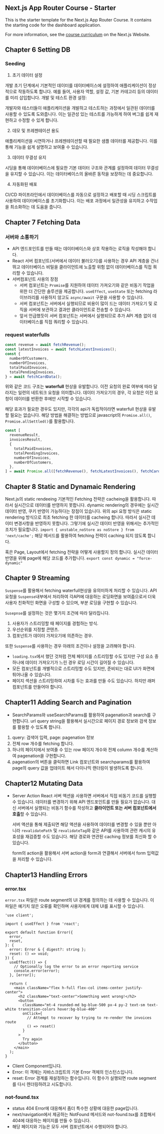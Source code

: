 ## Next.js App Router Course - Starter

This is the starter template for the Next.js App Router Course. It contains the starting code for the dashboard application.

For more information, see the [course curriculum](https://nextjs.org/learn) on the Next.js Website.

## Chapter 6 Setting DB

### Seeding

1. 초기 데이터 설정

개발 초기 단계에서 기본적인 데이터를 데이터베이스에 설정하여 애플리케이션이 정상적으로 작동하도록 합니다. 예를 들어, 사용자 역할, 설정 값, 기본 카테고리 등의 데이터를 미리 삽입합니다.
개발 및 테스트 환경 설정:

개발자와 테스터들이 애플리케이션을 개발하고 테스트하는 과정에서 일관된 데이터를 사용할 수 있도록 도와줍니다. 이는 일관성 있는 테스트를 가능하게 하여 버그를 쉽게 재현하고 수정할 수 있게 합니다.

2. 데모 및 프레젠테이션 용도

애플리케이션을 시연하거나 프레젠테이션할 때 필요한 샘플 데이터를 제공합니다. 이를 통해 기능을 쉽게 설명하고 보여줄 수 있습니다.

3. 데이터 무결성 유지

시딩을 통해 데이터베이스에 필요한 기본 데이터 구조와 관계를 설정하여 데이터 무결성을 유지할 수 있습니다. 이는 데이터베이스의 올바른 동작을 보장하는 데 중요합니다.

4. 자동화된 배포

CI/CD 파이프라인에서 데이터베이스를 자동으로 설정하고 배포할 때 시딩 스크립트를 사용하여 데이터베이스를 초기화합니다. 이는 배포 과정에서 일관성을 유지하고 수작업을 최소화하는 데 도움을 줍니다.

## Chapter 7 Fetching Data

### 서버와 소통하기

- API 엔드포인트를 만들 때는 데이터베이스와 상호 작용하는 로직을 작성해야 합니다.
- React 서버 컴포넌트(서버에서 데이터 불러오기)를 사용하는 경우 API 계층을 건너뛰고 데이터베이스 비밀을 클라이언트에 노출할 위험 없이 데이터베이스를 직접 쿼리할 수 있습니다.
- 서버컴포넌트 사용의 장점
  - 서버 컴포넌트는 `Promise`를 지원하여 데이터 가져오기와 같은 비동기 작업을 위한 더 간단한 솔루션을 제공합니다. `useEffect`, `useState` 또는 fetching 라이브러리를 사용하지 않고도 `async/await` 구문을 사용할 수 있습니다.
  - 서버 컴포넌트는 서버에서 실행되므로 비용이 많이 드는 데이터 가져오기 및 로직을 서버에 보관하고 결과만 클라이언트로 전송할 수 있습니다.
  - 앞서 언급했듯이 서버 컴포넌트는 서버에서 실행되므로 추가 API 계층 없이 데이터베이스를 직접 쿼리할 수 있습니다.

### request waterfulls

```ts
const revenue = await fetchRevenue();
const latestInvoices = await fetchLatestInvoices();
const {
  numberOfCustomers,
  numberOfInvoices,
  totalPaidInvoices,
  totalPendingInvoices,
} = await fetchCardData();
```

위와 같은 코드 구조는 **waterfull** 현상을 유발합니다. 이전 요청의 완료 여부에 따라 달라지는 일련의 네트워크 요청을 의미합니다. 데이터 가져오기의 경우, 각 요청은 이전 요청이 데이터를 반환한 후에만 시작할 수 있습니다.

해당 효과가 필요한 경우도 있지만, 각각의 api가 독립적이라면 waterfull 현상을 유발할 필요는 없습니다. 해당 방법을 해결하는 방법으로 javascript의 `Promise.all()`, `Promise.allSettled()`를 활용합니다.

```ts
const [
  revenueResult,
  invoicesResult,
  {
    totalPaidInvoices,
    totalPendingInvoices,
    numberOfInvoices,
    numberOfCustomers,
  },
] = await Promise.all([fetchRevenue(), fetchLatestInvoices(), fetchCardData()]);
```

## Chapter 8 Static and Dynamaic Rendering

Next.js의 static rendeeing 기본적인 Fetching 전략은 cacheing을 활용합니다. 따라서 실시간으로 데이터를 반영하지 못합니다. dynamic rendering의 경우에는
실시간 데이터 반영, 쿠키 반영이 가능하다는 장점이 있습니다. 위의 api 요청 방식은 static rendering 방식으로 최초 fetching 한 데이터를 cacheing 합니다. 따라서 실시간 데이터 변경사항을 반영하지 못합니다. 그렇기에 실시간 데이터 반영을 위해서는 추가적인 조치가 필요합니다. `import { unstable_noStore as noStore } from 'next/cache';` 해당 메서드를 활용하여 fetching 전력이 caching 되지 않도록 합니다.

혹은 Page, Layout에서 fetching 전략을 어떻게 사용할지 정의 합니다. 실시간 데이터 반영을 위해 page에 해당 코드를 추가합니다. `export const dynamic = "force-dynamic"`

## Chapter 9 Streaming

`Suspense`를 활용해서 fetching waterfull현상을 유의미하게 처리할 수 있습니다. API 요청을 `Suspense`내부에서 처리하여 각API에 대응하는 로딩화면을 보여줌으로서 더욱 사용자 친화적인 화면을 구성할 수 있으며, 부분 로딩을 구현할 수 있습니다.

`Susepnse`를 설정하는 것은 몇가지 조건에 따라 달라집니다.

1. 사용자가 스트리밍할 때 페이지를 경험하는 방식.
2. 우선순위를 지정할 콘텐츠.
3. 컴포넌트가 데이터 가져오기에 의존하는 경우.

또한 `Suspense`를 사용하는 경우 아래의 조건이나 설정을 고려해야 합니다.

- `loading.tsx`에서 했던 것처럼 전체 페이지를 스트리밍할 수도 있지만 구성 요소 중 하나에 데이터 가져오기가 느린 경우 로딩 시간이 길어질 수 있습니다.
- 모든 컴포넌트를 개별적으로 스트리밍할 수도 있지만, 준비되는 대로 UI가 화면에 튀어나올 수 있습니다.
- 페이지 섹션을 스트리밍하여 시차를 두는 효과를 만들 수도 있습니다. 하지만 래퍼 컴포넌트를 만들어야 합니다.

## Chapter11 Adding Search and Pagination

- SearchParams와 useSearchParams를 활용하여 pagenation과 search를 구현합니다. url query string을 활용해서 실시간으로 페이지 경로 정보와 검색 정보를 활용할 수 있도록 합니다.

1. query: 검색어 입력, page: pagenation 정보
2. 전체 row 개수를 fetching 합니다.
3. 하나의 페이지에서 보여줄 수 있는 row 페이지 개수와 전체 column 개수를 계산하여 pagenation을 구현합니다.
4. pagenation의 버튼을 클릭하면 Link 컴포넌트와 searchparams를 활용하여 page의 query 값을 업데이트 해서 다이나믹 랜더링이 발생하도록 합니다.

## Chapter12 Mutating Data

- Server Action
  React 서버 액션을 사용하면 서버에서 직접 비동기 코드를 실행할 수 있습니다. 데이터를 변경하기 위해 API 엔드포인트를 만들 필요가 없습니다. 대신 서버에서 실행되는 비동기 함수를 작성하고 **클라이언트 또는 서버 컴포넌트에서 호출**할 수 있습니다.

  서버 액션을 통해 제출되면 해당 액션을 사용하여 데이터를 변경할 수 있을 뿐만 아니라 `revalidatePath` 및 `revalidateTag`와 같은 API를 사용하여 관련 캐시의 유효성을 재검증할 수도 있습니다. 해당 경로와 연관된 caching 정보를 최신화 할 수 있습니다.

  form의 action을 활용해서 서버 action을 form과 연결해서 서버에서 form 입력값을 처리할 수 있습니다.

## Chapter13 Handling Errors

### error.tsx

`error.tsx` 파일은 route segment의 UI 경계를 정의하는 데 사용할 수 있습니다. 이 파일은 예기치 않은 오류를 확인하며 사용자에게 대체 UI를 표시할 수 있습니다.

```tsx
'use client';

import { useEffect } from 'react';

export default function Error({
  error,
  reset,
}: {
  error: Error & { digest?: string };
  reset: () => void;
}) {
  useEffect(() => {
    // Optionally log the error to an error reporting service
    console.error(error);
  }, [error]);

  return (
    <main className="flex h-full flex-col items-center justify-center">
      <h2 className="text-center">Something went wrong!</h2>
      <button
        className="mt-4 rounded-md bg-blue-500 px-4 py-2 text-sm text-white transition-colors hover:bg-blue-400"
        onClick={
          // Attempt to recover by trying to re-render the invoices route
          () => reset()
        }
      >
        Try again
      </button>
    </main>
  );
}
```

- Client Component입니다.
- Error: 이 객체는 자바스크립트의 기본 Error 객체의 인스턴스입니다.
- reset: Error 경계를 재설정하는 함수입니다. 이 함수가 실행되면 route segment를 다시 렌더링하려고 시도합니다.

### not-found.tsx

- status 404 Error에 대응해서 좀더 특수한 상황에 대응한 page입니다.
- next/navigation에서 제공하는 NotFound 메서드와 not-found.tsx를 조합해서 404에 대응하는 페이지를 만들 수 있습니다.
- 해당 페이지와 기능은 모두 서버 컴포넌트에서 수행되어야 합니다.
